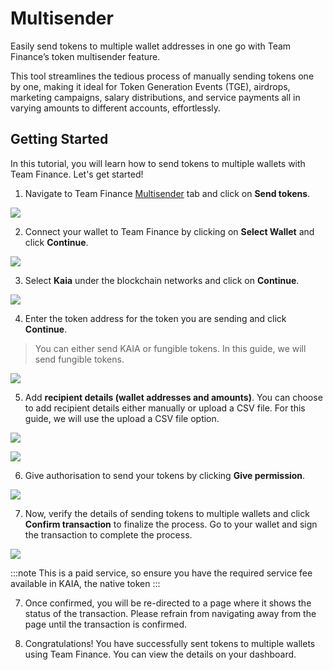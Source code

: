# Multisender

Easily send tokens to multiple wallet addresses in one go with Team Finance’s token multisender feature.

This tool streamlines the tedious process of manually sending tokens one by one, making it ideal for Token Generation Events (TGE), airdrops, marketing campaigns, salary distributions, and service payments all in varying amounts to different accounts, effortlessly.


## Getting Started
In this tutorial, you will learn how to send tokens to multiple wallets with Team Finance. Let's get started!

1. Navigate to Team Finance [Multisender](https://app.team.finance/token-multisender) tab and click on **Send tokens**.

![](/img/build/tools/token-management/multisender/ms-step-1.png)

2. Connect your wallet to Team Finance by clicking on **Select Wallet** and click **Continue**.

![](/img/build/tools/token-management/multisender/ms-step-2.png)

3. Select **Kaia** under the blockchain networks and click on **Continue**.

![](/img/build/tools/token-management/multisender/ms-step-3.png)

4. Enter the token address for the token you are sending and click **Continue**. 

> You can either send KAIA or fungible tokens. In this guide, we will send fungible tokens. 

![](/img/build/tools/token-management/multisender/ms-step-4.png)

5. Add **recipient details (wallet addresses and amounts)**. You can choose to add recipient details either manually or upload a CSV file. For this guide, we will use the upload a CSV file option.

![](/img/build/tools/token-management/multisender/ms-step-5a.png)

![](/img/build/tools/token-management/multisender/ms-step-5b.png)


6. Give authorisation to send your tokens by clicking **Give permission**. 

![](/img/build/tools/token-management/multisender/ms-step-6.png)


7. Now, verify the details of sending tokens to multiple wallets and click **Confirm transaction** to finalize the process. Go to your wallet and sign the transaction to complete the process.

![](/img/build/tools/token-management/multisender/ms-step-7.png)

:::note
This is a paid service, so ensure you have the required service fee available in KAIA, the native token
:::


7. Once confirmed, you will be re-directed to a page where it shows the status of the transaction. Please refrain from navigating away from the page until the transaction is confirmed.

8. Congratulations! You have successfully sent tokens to multiple wallets using Team Finance. You can view the details on your dashboard.
